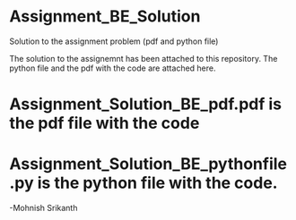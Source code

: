 # Assignment_BE_Solution
Solution to the assignment problem (pdf and python file)

The solution to the assignemnt has been attached to this repository.
The python file and the pdf with the code are attached here.

# Assignment_Solution_BE_pdf.pdf is the pdf file with the code

# Assignment_Solution_BE_pythonfile.py is the python file with the code.

-Mohnish Srikanth
